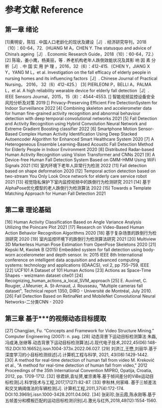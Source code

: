 # 参考文献 Reference
## 第一章 绪论
[1]黄明安，陈钰 . 中国人口老龄化的现状及建设［J］. 经济研究导刊，2018（10）：60-64，72.（HUANG M A，CHEN Y. The statusquo and advice of China’s ageing［J］. Economic Research Guide，2018（10）：60-64，72.）
[2] 陈瑜，姜小鹰，杨美丽，等 . 养老机构老年人跌倒效能状况及其影 响 因 素 分 析［J］. 中 国 实 用 护 理 ，2016，32（6）：412-415.（CHEN Y，JIANG X Y，YANG M L，et al. lnvestigation on the fall efficacy of elderly people in nursing homes and its influencing factors［J］. Chinese Journal of Practical Nursing， 2016， 32（6）412-425.）
[3] PIERLEONI P，BELLI A，PALMA L，et al. A high reliability wearable device for elderly fall detection［J］. IEEE Sensors Journal，2015，15（8）：4544-4553.
[] 智能视频监控设备安全风险分析及对策 2019
[] Privacy-Preserving Efficient Fire DetectionSystem for Indoor Surveillance 2022
[4] Combining skeleton and accelerometer data for human fine-grained activity recognition and abnormal behaviour detection with deep temporal convolutional networks 2021
[5] Fall Detection and Activity Recognition using Hybrid Convolution Neural Network and Extreme Gradient Boosting classifier 2022
[6] Smartphone Motion Sensor-Based Complex Human Activity Identification Using Deep Stacked Autoencoder Algorithm for Enhanced Smart Healthcare System 2020
[7] A Heterogeneous Ensemble Learning-Based Acoustic Fall Detection Method for Elderly People in Indoor Environment 2020
[8] Distributed Radar-based Human Activity Recognition using Vision Transformer and CNNs 2021
[9] A Device-free Human Fall Detection System Based on GMM-HMM Using WiFi Signals 2021
[10] 室内环境下老年人异常行为检测 2022
[11] Fall detection based on shape deformation 2020
[12] Temporal action detection based on two-stream You Only Look Once network for elderly care service robot 2021
[13] 视觉隐私保护下室内监控视频中的跌倒行为检测研究 2021
[14] 基于AlphaPose优化模型的老人跌倒行为检测算法 2022
[15] Towards a Template Matching Approach for Human Fall Detection 2021
## 第二章 理论基础
[16] Human Activity Classification Based on Angle Variance Analysis Utilizing the Poincare Plot 2021
[17] Research on Video-Based Human Action Behavior Recognition Algorithms 2020
[18] 基于复杂场景的跌倒行为检测研究 2020
[19] 室内监控环境下的跌倒行为检测算法研究 2021
[20] Multiview 3D Markerless Human Pose Estimation from OpenPose Skeletons 2020
[21] Kepski M, Kwolek B (2015) Embedded system for fall detection using body-worn accelerometer and depth sensor. In: 2015 IEEE 8th International conference on intelligent data acquisition and advanced computing systems: technology and applications (IDAACS), vol 2, pp 755–759. IEEE
[22] UCF101 A Dataset of 101 Human Actions
[23] Actions as Space-Time Shapes - weizmann dataset cite01
[24] Recognizing_human_actions_a_local_SVM_approach
[25] E. Auvinet, C. Rougier, J.Meunier, A. St-Arnaud, J. Rousseau, "Multiple cameras fall dataset", Technical report 1350, DIRO - Université de Montréal, July 2010.
[26] Fall Detection Based on RetinaNet and MobileNet Convolutional Neural Networks-二分类CNN - 2020
## 第三章 基于***的视频动态目标提取
[27] Changjian, Fu. “Concepts and Framework for Video Structure Mining.” Computer Engineering (2007): n. pag.
[28] 动态背景下运动目标检测算法 朱磊,冯成涛,张继等.动态背景下运动目标检测算法[J].现代电子技术,2022,45(06):148-152.DOI:10.16652/j.issn.1004-373x.2022.06.027.
[29] 刘洪江,王懋,刘丽华.基于深度学习的小目标检测综述[J].计算机工程与科学, 2021, 43(08):1429-1442.
[30] A method for real-time detection of human fall from video M. Kreković et al., "A method for real-time detection of human fall from video," 2012 Proceedings of the 35th International Convention MIPRO, Opatija, Croatia, 2012, pp. 1709-1712.
[32] 徐君妍,袁址赟,崔宗勇等.基于帧间差分的ViBe运动目标检测[J].科学技术与工程,2017,17(27):82-87.
[33] 李秋林,何家峰. 基于三帧差法和交叉熵阈值法的车辆检测[J]. 计算机工程,2011,37(4):172-174. DOI:10.3969/j.issn.1000-3428.2011.04.062.
[34] 张彩珍,张云霞,陈永刚等.基于五帧差分和模板匹配的运动目标检测识别[J].激光与红外,2018,48(12):1554-1560.